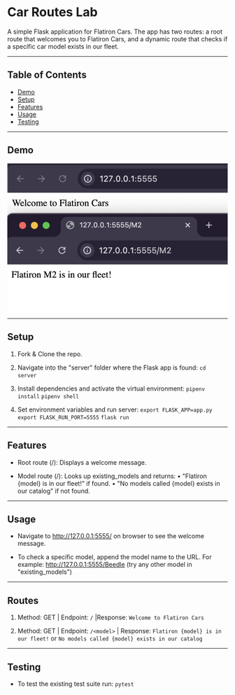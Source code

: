 # Car Routes Lab
 
 A simple Flask application for Flatiron Cars. The app has two routes: a root route that welcomes you to Flatiron Cars, and a dynamic route that checks if a specific car model exists in our fleet.

---
## Table of Contents

- [Demo](#demo)  
- [Setup](#setup)  
- [Features](#features)
- [Usage](#usage)
- [Testing](#testing) 


---

## Demo
![demo](demo.png)

---

## Setup
1. Fork & Clone the repo.

2. Navigate into the "server" folder where the Flask app is found:
  `cd server`

3. Install dependencies and activate the virtual environment: 
  `pipenv install`
  `pipenv shell`

4. Set environment variables and run server:
  `export FLASK_APP=app.py`
  `export FLASK_RUN_PORT=5555`
  `flask run`
  

---

## Features

- Root route (/): 
  Displays a welcome message.

- Model route (/<model>): 
  Looks up existing_models and returns:
    • "Flatiron {model} is in our fleet!" if found.
    • "No models called {model} exists in our catalog" if not found.

---

## Usage

- Navigate to http://127.0.0.1:5555/ on browser to see the welcome message.

- To check a specific model, append the model name to the URL. For example: http://127.0.0.1:5555/Beedle (try any other model in "existing_models")


---

## Routes


1. Method: GET  | Endpoint: ` / ` |Response: `Welcome to Flatiron Cars`

2. Method: GET  | Endpoint: ` /<model> `  | Response: `Flatiron {model} is in our fleet!` or `No models called {model} exists in our catalog`

---

## Testing

- To test the existing test suite run: `pytest`